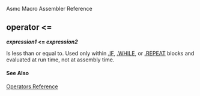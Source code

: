 Asmc Macro Assembler Reference

## operator <=

**_expression1_ <= _expression2_**


Is less than or equal to. Used only within [.IF](../directive/dot_if.md), [.WHILE](../directive/dot_while.md), or [.REPEAT](../directive/dot_repeat.md) blocks and evaluated at run time, not at assembly time.

#### See Also

[Operators Reference](readme.md)